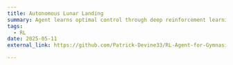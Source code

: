 ```yaml
---
title: Autonomous Lunar Landing
summary: Agent learns optimal control through deep reinforcement learning.
tags:
  - RL
date: 2025-05-11
external_link: https://github.com/Patrick-Devine33/RL-Agent-for-Gymnasium

---
```

